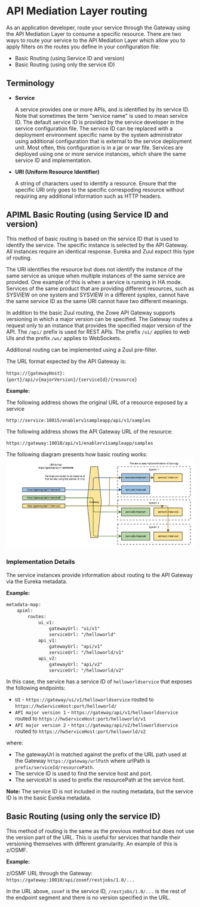# API Mediation Layer routing

As an application developer, route your service through the Gateway using the API Mediation Layer to consume a specific resource.
There are two ways to route your service to the API Mediation Layer which allow you to apply filters on the routes you define in your configuration file:

* Basic Routing (using Service ID and version)
* Basic Routing (using only the service ID)

## Terminology

* **Service**

  A service provides one or more APIs, and is identified by its service ID. Note that sometimes the term "service name" is used to mean service ID. 
  The default service ID is provided by the service developer in the service configuration file. 
  The service ID can be replaced with a deployment environment specific name by the system administrator using additional configuration     that is external to the service deployment unit. Most often, this configuration is in a jar or war file. 
  Services are deployed using one or more service instances, which share the same service ID and implementation.

* **URI (Uniform Resource Identifier)**

  A string of characters used to identify a resource. Ensure that the specific URI only goes to the specific correspoding resource without requiring any additional information such as HTTP headers.

## APIML Basic Routing (using Service ID and version)

This method of basic routing is based on the service ID that is used to identify the service. The specific instance is selected by the API Gateway. All instances require an identical response. Eureka and Zuul expect this type of routing.

The URI identifies the resource but does not identify the instance of the same service as unique when multiple instances of the same service are provided. One example of this is when a service is running in HA mode. 
Services of the same product that are providing different resources, such as SYSVIEW on one system and SYSVIEW in a different sysplex, cannot have the same service ID as the same URI cannot have two different meanings. 

In addition to the basic Zuul routing, the Zowe API Gateway supports versioning in which a major version can be specified. 
The Gateway routes a request only to an instance that provides the specified major version of the API. 
The `/api/` prefix is used for REST APIs. The prefix `/ui/` applies to web UIs and the prefix `/ws/` applies to WebSockets.

Additional routing can be implemented using a Zuul pre-filter.

The URL format expected by the API Gateway is:

`https://{gatewayHost}:{port}/api/v{majorVersion}/{serviceId}/{resource}`

**Example:**

The following address shows the original URL of a resource exposed by a service
```
http://service:10015/enablerv1sampleapp/api/v1/samples
```
The following address shows the API Gateway URL of the resource:
```
https://gateway:10010/api/v1/enablerv1sampleapp/samples
```

The following diagram presents how basic routing works:
<img src="../../images/api-mediation/Basic-Routing.png" alt="Zowe API Mediation basic routing"/> 


### Implementation Details

The service instances provide information about routing to the API Gateway via the Eureka metadata.

**Example:**

    metadata-map:
        apiml:
            routes:
                ui_v1:
                    gatewayUrl: "ui/v1"
                    serviceUrl: "/helloworld"
                api_v1:
                    gatewayUrl: "api/v1"
                    serviceUrl: "/helloworld/v1"
                api_v2:
                    gatewayUrl: "api/v2"
                    serviceUrl: "/helloworld/v2"

In this case, the service has a service ID of `helloworldservice` that exposes the following endpoints:

* `UI` - `https://gateway/ui/v1/helloworldservice` routed to `https://hwServiceHost:port/helloworld/`
* `API major version 1` - `https://gateway/api/v1/helloworldservice` routed to `https://hwServiceHost:port/helloworld/v1`
* `API major version 2` - `https://gateway/api/v2/helloworldservice` routed to `https://hwServiceHost:port/helloworld/v2`

where:

* The gatewayUrl is matched against the prefix of the URL path used at the Gateway `https://gateway/urlPath` where urlPath is `prefix/serviceId/resourcePath`. 
* The service ID is used to find the service host and port. 
* The serviceUrl is used to prefix the resourcePath at the service host.

**Note:** The service ID is not included in the routing metadata, but the service ID is in the basic Eureka metadata. 

## Basic Routing (using only the service ID)

This method of routing is the same as the previous method but does not use the version part of the URL. This is useful for services that handle their versioning themselves with different granularity.
An example of this is z/OSMF.

**Example:**

z/OSMF URL through the Gateway: `https://gateway:10010/api/zosmf/restjobs/1.0/...`

In the URL above, `zosmf` is the service ID, `/restjobs/1.0/...` is the rest of the endpoint segment
and there is no version specified in the URL.
